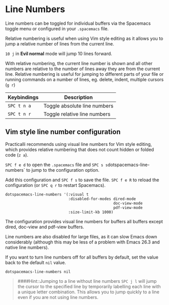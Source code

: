 # Line Numbers
Line numbers can be toggled for individual buffers via the Spacemacs toggle menu or configured in your `.spacemacs` file.

Relative numbering is useful when using Vim style editing as it allows you to jump a relative number of lines from the current line.

`10 j` in **Evil normal** mode will jump 10 lines forward.

With relative numbering, the current line number is shown and all other numbers are relative to the number of lines away they are from the current line.  Relative numbering is useful for jumping to different parts of your file or running commands on a number of lines, eg. delete, indent, multiple cursors (`g r`)

| Keybindings | Description                  |
|-------------|------------------------------|
| `SPC t n a` | Toggle absolute line numbers |
| `SPC t n r` | Toggle relative line numbers |

## Vim style line number configuration
Practicalli recommends using visual line numbers for Vim style editing, which provides relative numbering that does not count hidden or folded code (`z a`).

`SPC f e d` to open the `.spacemacs` file and `SPC s s`dotspacemacs-line-numbers` to jump to the configuration option.

Add this configuration and `SPC f s` to save the file.  `SPC f e R` to reload the configuration (or `SPC q r` to restart Spacemacs).

```elisp
dotspacemacs-line-numbers '(:visual t
                            :disabled-for-modes dired-mode
                                                doc-view-mode
                                                pdf-view-mode
                            :size-limit-kb 1000)
```

The configuration provides visual line numbers for buffers all buffers except dired, doc-view and pdf-view buffers.

Line numbers are also disabled for large files, as it can slow Emacs down considerably (although this may be less of a problem with Emacs 26.3 and native line numbers).


If you want to turn line numbers off for all buffers by default, set the value back to the default `nil` value.

```elisp
dotspacemacs-line-numbers nil
```


> ####Hint::Jumping to a line without line numbers
> `SPC j l` will jump the cursor to the specified line by temporarily labelling each line with a unique letter combination.  This allows you to jump quickly to a line even if you are not using line numbers.
